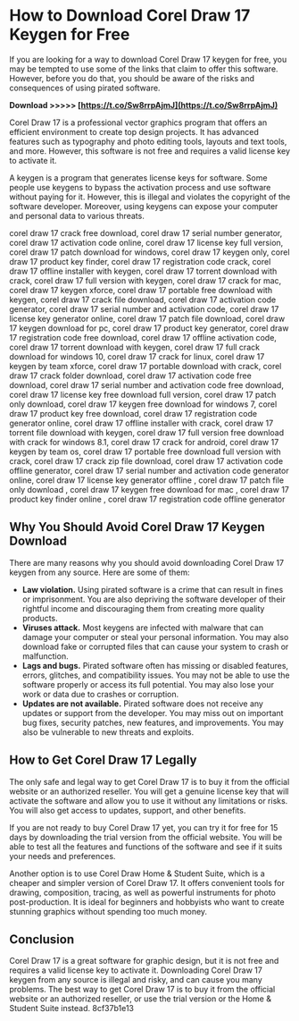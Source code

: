 
 
# How to Download Corel Draw 17 Keygen for Free
 
If you are looking for a way to download Corel Draw 17 keygen for free, you may be tempted to use some of the links that claim to offer this software. However, before you do that, you should be aware of the risks and consequences of using pirated software.
 
**Download >>>>> [https://t.co/Sw8rrpAjmJ](https://t.co/Sw8rrpAjmJ)**


 
Corel Draw 17 is a professional vector graphics program that offers an efficient environment to create top design projects. It has advanced features such as typography and photo editing tools, layouts and text tools, and more. However, this software is not free and requires a valid license key to activate it.
 
A keygen is a program that generates license keys for software. Some people use keygens to bypass the activation process and use software without paying for it. However, this is illegal and violates the copyright of the software developer. Moreover, using keygens can expose your computer and personal data to various threats.
 
corel draw 17 crack free download,  corel draw 17 serial number generator,  corel draw 17 activation code online,  corel draw 17 license key full version,  corel draw 17 patch download for windows,  corel draw 17 keygen only,  corel draw 17 product key finder,  corel draw 17 registration code crack,  corel draw 17 offline installer with keygen,  corel draw 17 torrent download with crack,  corel draw 17 full version with keygen,  corel draw 17 crack for mac,  corel draw 17 keygen xforce,  corel draw 17 portable free download with keygen,  corel draw 17 crack file download,  corel draw 17 activation code generator,  corel draw 17 serial number and activation code,  corel draw 17 license key generator online,  corel draw 17 patch file download,  corel draw 17 keygen download for pc,  corel draw 17 product key generator,  corel draw 17 registration code free download,  corel draw 17 offline activation code,  corel draw 17 torrent download with keygen,  corel draw 17 full crack download for windows 10,  corel draw 17 crack for linux,  corel draw 17 keygen by team xforce,  corel draw 17 portable download with crack,  corel draw 17 crack folder download,  corel draw 17 activation code free download,  corel draw 17 serial number and activation code free download,  corel draw 17 license key free download full version,  corel draw 17 patch only download,  corel draw 17 keygen free download for windows 7,  corel draw 17 product key free download,  corel draw 17 registration code generator online,  corel draw 17 offline installer with crack,  corel draw 17 torrent file download with keygen,  corel draw 17 full version free download with crack for windows 8.1,  corel draw 17 crack for android,  corel draw 17 keygen by team os,  corel draw 17 portable free download full version with crack,  corel draw 17 crack zip file download,  corel draw 17 activation code offline generator,  corel draw 17 serial number and activation code generator online,  corel draw 17 license key generator offline ,  corel draw 17 patch file only download ,  corel draw 17 keygen free download for mac ,  corel draw 17 product key finder online ,  corel draw 17 registration code offline generator
 
## Why You Should Avoid Corel Draw 17 Keygen Download
 
There are many reasons why you should avoid downloading Corel Draw 17 keygen from any source. Here are some of them:
 
- **Law violation.** Using pirated software is a crime that can result in fines or imprisonment. You are also depriving the software developer of their rightful income and discouraging them from creating more quality products.
- **Viruses attack.** Most keygens are infected with malware that can damage your computer or steal your personal information. You may also download fake or corrupted files that can cause your system to crash or malfunction.
- **Lags and bugs.** Pirated software often has missing or disabled features, errors, glitches, and compatibility issues. You may not be able to use the software properly or access its full potential. You may also lose your work or data due to crashes or corruption.
- **Updates are not available.** Pirated software does not receive any updates or support from the developer. You may miss out on important bug fixes, security patches, new features, and improvements. You may also be vulnerable to new threats and exploits.

## How to Get Corel Draw 17 Legally
 
The only safe and legal way to get Corel Draw 17 is to buy it from the official website or an authorized reseller. You will get a genuine license key that will activate the software and allow you to use it without any limitations or risks. You will also get access to updates, support, and other benefits.
 
If you are not ready to buy Corel Draw 17 yet, you can try it for free for 15 days by downloading the trial version from the official website. You will be able to test all the features and functions of the software and see if it suits your needs and preferences.
 
Another option is to use Corel Draw Home & Student Suite, which is a cheaper and simpler version of Corel Draw 17. It offers convenient tools for drawing, composition, tracing, as well as powerful instruments for photo post-production. It is ideal for beginners and hobbyists who want to create stunning graphics without spending too much money.
 
## Conclusion
 
Corel Draw 17 is a great software for graphic design, but it is not free and requires a valid license key to activate it. Downloading Corel Draw 17 keygen from any source is illegal and risky, and can cause you many problems. The best way to get Corel Draw 17 is to buy it from the official website or an authorized reseller, or use the trial version or the Home & Student Suite instead.
 8cf37b1e13
 
